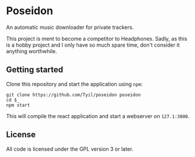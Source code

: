 # Poseidon
An automatic music downloader for private trackers.

This project is ment to become a competitor to Headphones. Sadly, as this is a
hobby project and I only have so much spare time, don't consider it anything
worthwhile.

## Getting started
Clone this repository and start the application using `npm`:

```
git clone https://github.com/Tyil/poseidon poseidon
cd $_
npm start
```

This will compile the react application and start a webserver on `127.1:3000`.

## License
All code is licensed under the GPL version 3 or later.

